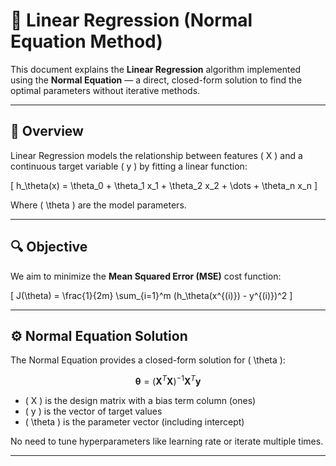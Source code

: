# 📘 Linear Regression (Normal Equation Method)

This document explains the **Linear Regression** algorithm implemented using the **Normal Equation** — a direct, closed-form solution to find the optimal parameters without iterative methods.

---

## 🧠 Overview

Linear Regression models the relationship between features \( X \) and a continuous target variable \( y \) by fitting a linear function:

\[
h_\theta(x) = \theta_0 + \theta_1 x_1 + \theta_2 x_2 + \dots + \theta_n x_n
\]

Where \( \theta \) are the model parameters.

---

## 🔍 Objective

We aim to minimize the **Mean Squared Error (MSE)** cost function:

\[
J(\theta) = \frac{1}{2m} \sum_{i=1}^m (h_\theta(x^{(i)}) - y^{(i)})^2
\]

---

## ⚙️ Normal Equation Solution

The Normal Equation provides a closed-form solution for \( \theta \):

$$
\mathbf{\theta} = \left( \mathbf{X}^T \mathbf{X} \right)^{-1} \mathbf{X}^T \mathbf{y}
$$

- \( X \) is the design matrix with a bias term column (ones)
- \( y \) is the vector of target values
- \( \theta \) is the parameter vector (including intercept)

No need to tune hyperparameters like learning rate or iterate multiple times.

---
